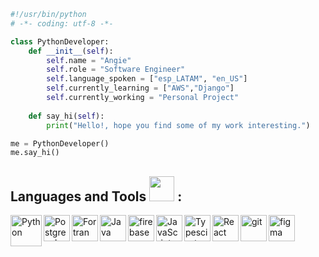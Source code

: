 ```python
#!/usr/bin/python
# -*- coding: utf-8 -*-

class PythonDeveloper:
    def __init__(self):
        self.name = "Angie"
        self.role = "Software Engineer"
        self.language_spoken = ["esp_LATAM", "en_US"]
        self.currently_learning = ["AWS","Django"]
        self.currently_working = "Personal Project"
        
    def say_hi(self):
        print("Hello!, hope you find some of my work interesting.")

me = PythonDeveloper()
me.say_hi()
```

<div align="left">
<h2> Languages and Tools  <img src="https://media.tenor.com/Es9wm76r9QkAAAAi/angry-typing-cat.gif" width="40">  :</h2>
</div>
<a href="https://www.python.org" target="_blank"><img align="left" alt="Python" height ="50px" src="https://raw.githubusercontent.com/rahul-jha98/github_readme_icons/main/language_and_tools/square/python/python.svg"></a>
<a href="https://www.postgresql.org/" target="Postgresql"> <img align="left" alt="Postgresql" height ="42px" src="https://upload.wikimedia.org/wikipedia/commons/2/29/Postgresql_elephant.svg"> </a>
<a href="https://fortran-lang.org/es/index" target="Fortran"><img align="left" alt="Fortran" height ="42px" src="https://upload.wikimedia.org/wikipedia/commons/thumb/b/b8/Fortran_logo.svg/800px-Fortran_logo.svg.png"></a>
<a href="https://datastudio.withgoogle.com/" target="GoogleDataStudio"><img align="left" alt="Java" height ="42px" src="https://cdn.worldvectorlogo.com/logos/google-data-studio.svg"></a>
<a href="https://www.django-rest-framework.org/" target="Django"> <img align="left" src="https://cdn.worldvectorlogo.com/logos/django.svg" alt="firebase" height ="42px"/> </a>
<a href="https://developer.mozilla.org/en-US/docs/Web/JavaScript" target="JavaScript"> <img align="left" alt="JavaScript" height ="42px"  src="https://raw.githubusercontent.com/rahul-jha98/github_readme_icons/main/language_and_tools/square/javascript/javascript.svg"> </a>
<a href="https://devcenter.heroku.com/" target="Heroku"><img align="left" alt="Typescirpt" height ="42px" src="https://cdn-icons-png.flaticon.com/512/873/873120.png"></a>
<a href="https://reactjs.org/" target="React"> <img align="left" alt="React" height ="42px" src="https://raw.githubusercontent.com/rahul-jha98/github_readme_icons/main/language_and_tools/square/react/react.svg"></a>
<a href="https://git-scm.com/" target="_blank"> <img src="https://raw.githubusercontent.com/rahul-jha98/github_readme_icons/main/language_and_tools/square/git-scm/git-scm.svg" align="left" alt="git" height='42px'/> </a>
<a href="https://www.figma.com/" target="_blank"> <img src="https://raw.githubusercontent.com/rahul-jha98/github_readme_icons/main/language_and_tools/square/figma/figma.svg" alt="figma" height='42px'/> </a>

<!--
###  ✨ HI! ✨
<div align="left">
<h2> Here <img src="https://github.com/ABSphreak/ABSphreak/blob/master/gifs/Hi.gif" width="20"></h2>
</div>

  <p align='lefth'>
    <a href="https://www.linkedin.com/in/angela-teposte/"><img height="30" src="https://upload.wikimedia.org/wikipedia/commons/8/81/LinkedIn_icon.svg"></a>&nbsp;&nbsp;
    <a href="teposte.villalpa@gmail.com.io"><img height="30" src="https://upload.wikimedia.org/wikipedia/commons/7/7e/Gmail_icon_%282020%29.svg"></a>&nbsp;&nbsp;
  </p>


**TeposteAJ/TeposteAJ** is a ✨ _special_ ✨ repository because its `README.md` (this file) appears on your GitHub profile.

Here are some ideas to get you started:

- 🔭 I’m currently working on ...
- 🌱 I’m currently learning ...
- 👯 I’m looking to collaborate on ...
- 🤔 I’m looking for help with ...
- 💬 Ask me about ...
- 📫 How to reach me: ...
- 😄 Pronouns: ...
- ⚡ Fun fact: ...
-->
